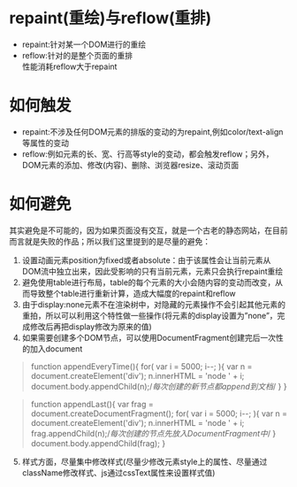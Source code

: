 # repaint(重绘)与reflow(重排)
* repaint:针对某一个DOM进行的重绘
* reflow:针对的是整个页面的重排  
性能消耗reflow大于repaint

# 如何触发
* repaint:不涉及任何DOM元素的排版的变动的为repaint,例如color/text-align等属性的变动
* reflow:例如元素的长、宽、行高等style的变动，都会触发reflow；另外，DOM元素的添加、修改(内容)、删除、浏览器resize、滚动页面

# 如何避免
其实避免是不可能的，因为如果页面没有交互，就是一个古老的静态网站，在目前而言就是失败的作品；所以我们这里提到的是尽量的避免：

1. 设置动画元素position为fixed或者absolute：由于该属性会让当前元素从DOM流中独立出来，因此受影响的只有当前元素，元素只会执行repaint重绘
2. 避免使用table进行布局，table的每个元素的大小会随内容的变动而改变，从而导致整个table进行重新计算，造成大幅度的repaint和reflow
3. 由于display:none元素不在渲染树中，对隐藏的元素操作不会引起其他元素的重拍，所以可以利用这个特性做一些操作(将元素的display设置为”none”，完成修改后再把display修改为原来的值)
4. 如果需要创建多个DOM节点，可以使用DocumentFragment创建完后一次性的加入document  
> function appendEveryTime(){
    for( var i = 5000; i--; ){
        var n = document.createElement('div');
        n.innerHTML = 'node ' + i;
        document.body.appendChild(n);/*每次创建的新节点都append到文档*/
    }
}

> function appendLast(){
     var frag = document.createDocumentFragment();
     for( var i = 5000; i--; ){
         var n = document.createElement('div');
         n.innerHTML = 'node ' + i;
         frag.appendChild(n);/*每次创建的节点先放入DocumentFragment中*/
     }
     document.body.appendChild(frag);
}

5. 样式方面，尽量集中修改样式(尽量少修改元素style上的属性、尽量通过className修改样式、js通过cssText属性来设置样式值)
